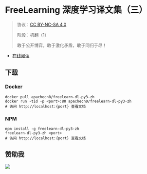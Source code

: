 <!--
    需要填充的占位符：
    
    README.md
    
        FreeLearning 深度学习译文集（三）：文档中文名
        {nameEn}：文档英文名
        {urlEn}：文档原始链接
        fldl3：域名前缀
        飞龙：负责人名称
        wizardforcel：负责人 Github 用户名
        562826179：负责人 QQ
        freelearn-dl-py3-zh：ApacheCN 的 Github 仓库名称
        freelearn-dl-py3-zh：DockerHub 仓库名称
        freelearn-dl-py3-zh：PYPI 包名称
        freelearn-dl-py3-zh：NPM 包名称
    
    CNAME
    
        fldl3：域名前缀

    index.html
    
        FreeLearning 深度学习译文集（三）：文档中文名
        #ff6f00：显示颜色
        freelearn-dl-py3-zh：ApacheCN 的 Github 仓库名称

    asset/docsify-flygon-footer.js
    
        freelearn-dl-py3-zh：ApacheCN 的 Github 仓库名称
-->

# FreeLearning 深度学习译文集（三）

> 协议：[CC BY-NC-SA 4.0](http://creativecommons.org/licenses/by-nc-sa/4.0/)
> 
> 阶段：机翻（1）
> 
> 敢于公开博弈，敢于激化矛盾，敢于同归于尽！

* [在线阅读](https://fldl3.flygon.net)

## 下载

### Docker

```
docker pull apachecn0/freelearn-dl-py3-zh
docker run -tid -p <port>:80 apachecn0/freelearn-dl-py3-zh
# 访问 http://localhost:{port} 查看文档
```

### NPM

```
npm install -g freelearn-dl-py3-zh
freelearn-dl-py3-zh <port>
# 访问 http://localhost:{port} 查看文档
```

## 赞助我

![](https://img-blog.csdnimg.cn/20200112005920729.png)

